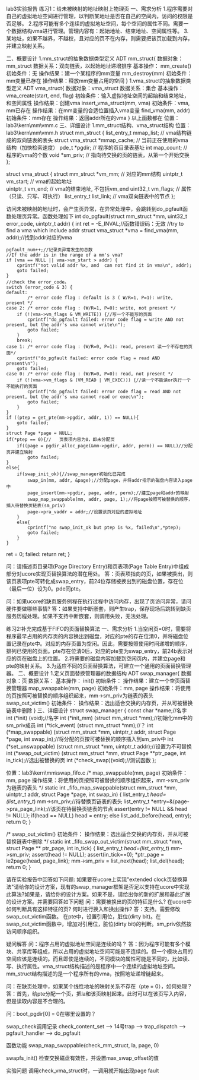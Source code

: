 lab3实验报告
练习1：给未被映射的地址映射上物理页
一、需求分析
1.程序需要对自己的虚拟地址空间进行管理，以判断某地址是否在自己的空间内，访问的权限是否足够。
2.程序可能有多个连续的虚拟地址空间，每个空间的属性不同。需要一个数据结构vma进行管理。管理内容有：起始地址、结束地址、空间属性等。
3.某地址，如果不越界，不越权，且对应的页不在内存，则需要把该页加载到内存，并建立映射关系。

二、概要设计
1.mm_struct的抽象数据类型定义
ADT mm_struct{
	数据对象：mm_struct
	数据关系：双向链表，以起始地址递增排序
	基本操作：
	mm_create()
		初始条件：无
		操作结果：建一个某程序的mm变量
	mm_destroy(mm)
		初始条件：mm变量已存在
		操作结果：释放mm变量占用的空间
}
1.vma_struct的抽象数据类型定义
ADT vma_struct{
	数据对象：vma_struct
	数据关系：集合
	基本操作：
	vma_create(start, end, flag)
		初始条件：输入虚拟地址空间的起始和结束地址，和空间属性
		操作结果：创建vma
	insert_vma_struct(mm, vma)
		初始条件：vma, mm已存在
		操作结果：在mm变量的合适位置插入vma变量
	find_vma(mm, addr)
		初始条件：mm存在
		操作结果：返回addr所在的vma
}
以上函数都在
位置：lab3\kern\mm\vmm.c
三、详细设计
1.mm_struct结构、vma_struct结构
位置：lab3\kern\mm\vmm.h
struct mm_struct {
    list_entry_t mmap_list;        // vma结构链成的双向链表的表头
    struct vma_struct *mmap_cache; // 当前正在使用的vma结构（加快检索速度）
    pde_t *pgdir;                  // 程序的页目录表基址
    int map_count;                 // 程序的vma的个数
    void *sm_priv;                 // 指向待交换的页的链表，从第一个开始交换
};

struct vma_struct {
    struct mm_struct *vm_mm; // 对应的mm结构 
    uintptr_t vm_start;      // vma的起始地址     
    uintptr_t vm_end;        // vma的结束地址, 不包括vm_end
    uint32_t vm_flags;       // 属性（只读、只写、可执行）
    list_entry_t list_link;  // vma双向链表中的节点
};

访问未被映射的地址时，会产生页异常，在异常处理中，会跳转到do_pgfault函数处理页异常。函数处理如下
int
do_pgfault(struct mm_struct *mm, uint32_t error_code, uintptr_t addr) {
    int ret = -E_INVAL;//函数错误码：无效
    //try to find a vma which include addr
    struct vma_struct *vma = find_vma(mm, addr);//找到addr对应的vma

    pgfault_num++;//记录页异常发生的总数
    //If the addr is in the range of a mm's vma?
    if (vma == NULL || vma->vm_start > addr) {
        cprintf("not valid addr %x, and  can not find it in vma\n", addr);
        goto failed;
    }
    //check the error_code。
    switch (error_code & 3) {
    default:
            /* error code flag : default is 3 ( W/R=1, P=1): write, present */
    case 2: /* error code flag : (W/R=1, P=0): write, not present */
        if (!(vma->vm_flags & VM_WRITE)) {//写一个不能写的页面
            cprintf("do_pgfault failed: error code flag = write AND not present, but the addr's vma cannot write\n");
            goto failed;
        }
        break;
    case 1: /* error code flag : (W/R=0, P=1): read, present 读一个不存在的页面*/
        cprintf("do_pgfault failed: error code flag = read AND present\n");
        goto failed;
    case 0: /* error code flag : (W/R=0, P=0): read, not present */
        if (!(vma->vm_flags & (VM_READ | VM_EXEC))) {//读一个不能读or执行一个不能执行的页面
            cprintf("do_pgfault failed: error code flag = read AND not present, but the addr's vma cannot read or exec\n");
            goto failed;
        }
    }
    if ((ptep = get_pte(mm->pgdir, addr, 1)) == NULL){
        goto failed;
    }
    struct Page *page = NULL;
    if(*ptep == 0){//   页表项内容为0，即未分配页
        if((page = pgdir_alloc_page(&mm->pgdir, addr, perm)) == NULL)//分配页并建立映射
            goto failed;
    }
    else{
        if(swap_init_ok){//swap_manager初始化已完成
            swap_in(mm, addr, &page);//分配page，并将addr指示的磁盘内容读入page中
            page_insert(mm->pgdir, page, addr, perm);//建立page和addr的映射
            swap_map_swappable(mm, addr, page, 1);//将page按照可被替换的顺序，插入待替换页链表(sm_priv)
            page->pra_vaddr = addr;//设置该页对应的虚拟地址
        }
        else{
            cprintf("no swap_init_ok but ptep is %x, failed\n",*ptep);
            goto failed;
        }
    }
    
   ret = 0;
failed:
    return ret;
}

问：请描述页目录项(Page Directory Entry)和页表项(Page Table Entry)中组成部分对ucore实现页替换算法的潜在用处。
答：页表项指向的页，如果被换出，则该页表项pte可转化成swap_entry，前24位存储被换出到的磁盘位置，存在位（最后一位）设为0。pde同pte。

问：如果ucore的缺页服务例程在执行过程中访问内存，出现了页访问异常，请问硬件要做哪些事情?
答：如果支持中断嵌套，则产生trap，保存现场后跳转到缺页服务历程处理。如果不支持中断嵌套，则调用失败，无法处理。


练习2:补充完成基于FIFO的页面替换算法
一、需求分析
1.当空闲页=0时，需要将程序最早占用的内存页的内容换出到磁盘，对应的pte的存在位清0，并将磁盘位置记录在pte中。对应的内存页置为空闲。因此，需要按照使用时间递增的顺序，排列已使用的页面。pte存在位清0后，对应的pte变为swap_entry，前24b表示对应的页在磁盘上的位置。
2.将需要的磁盘内容加载到空闲页内，并建立page和pte的映射关系。
3.为适应不同的页面替换算法，可建立一个通用的页面替换管理器。
二、概要设计
1.定义页面替换管理器的数据结构
ADT swap_manager{
	数据对象：页
	数据关系：
	基本操作：
	init()
		初始条件：
		操作结果：建立一个空页面替换管理器
	map_swappable(mm, page)
		初始条件：mm, page
		操作结果：将使用的页按照可被替换的顺序组织起来，mm->sm_priv为链表的表头
	swap_out_victim()
		初始条件：
		操作结果：选出适合交换的内存页，并从可被替换链表中删除
}
三、详细设计
struct swap_manager
{
	 const char *name;//名字
     int (*init)            (void);//名字
     int (*init_mm)         (struct mm_struct *mm);//初始化mm中的sm_priv成员
     int (*tick_event)      (struct mm_struct *mm);//？
     int (*map_swappable)   (struct mm_struct *mm, uintptr_t addr, struct Page *page, int swap_in);//将分配的页按可被替换的顺序插入到sm_priv中
     int (*set_unswappable) (struct mm_struct *mm, uintptr_t addr);//设置为不可替换
     int (*swap_out_victim) (struct mm_struct *mm, struct Page **ptr_page, int in_tick);//选出被替换的页
     int (*check_swap)(void);//测试函数
};

位置：lab3\kern\mm\swap_fifo.c
/*
map_swappable(mm, page)
	初始条件：mm, page
	操作结果：将使用的页按照可被替换的顺序组织起来，mm->sm_priv为链表的表头
*/
static int
_fifo_map_swappable(struct mm_struct *mm, uintptr_t addr, struct Page *page, int swap_in)
{
    list_entry_t *head=(list_entry_t*) mm->sm_priv;//待替换页链表的表头
    list_entry_t *entry=&(page->pra_page_link);//该页在待替换页链表的节点
    assert(entry != NULL && head != NULL);
    if(head == NULL)
        head = entry;
    else
        list_add_before(head, entry);
    return 0;
}

/*
swap_out_victim()
	初始条件：
	操作结果：选出适合交换的内存页，并从可被替换链表中删除
*/
static int
_fifo_swap_out_victim(struct mm_struct *mm, struct Page ** ptr_page, int in_tick)
{
     list_entry_t *head=(list_entry_t*) mm->sm_priv;
     assert(head != NULL);
     assert(in_tick==0);
     *ptr_page = le2page(head, page_link);
     mm->sm_priv = list_next(head);
     list_del(head);
     return 0;
}

请在实验报告中回答如下问题:
如果要在ucore上实现"extended clock页替换算法"请给你的设计方案，现有的swap_manager框架是否足以支持在ucore中实现此算法?如果是，请给你的设计方案。如果不是，请给出你的新的扩展和基此扩展的设计方案。并需要回答如下问题
问：需要被换出的页的特征是什么? 在ucore中如何判断具有这样特征的页? 何时进行换入和换出操作?
答：支持。需要修改swap_out_victim函数。
在pte中，设置引用位，脏位(dirty bit)。在swap_out_victim函数中，增加对引用位，脏位(dirty bit)的判断。sm_priv依然按访问顺序组织。



疑问解答
问：程序占用的虚拟地址空间是连续的吗？
答：因为程序可能有多个模块、共享库等组成，所以占用的虚拟地址空间可能是不连续的。但一个模块占用的空间应该是连续的。而且即使是连续的，不同模块的属性可能是不同的，比如读、写、执行属性。vma_struct结构描述的是程序中一个连续的虚拟地址空间。mm_struct结构描述的是一个程序所有的vma，按照地址递增链起来。

问：在缺页处理中，如果某个线性地址的映射关系不存在（pte = 0），如何处理？
答：首先，给pte分配一个页，把la和该页映射起来。此时可以在该页写入内容，但是读取内容是不合理的。

问：boot_pgdir[0] = 0在哪里设置的？


swap_check调用记录
check_content_set --> 14号trap --> trap_dispatch --> pgfault_handler --> do_pgfault

函数功能
swap_map_swappable(check_mm_struct, la, page, 0)

swapfs_init()
	检查交换磁盘有效性，并设置max_swap_offset的值

实验问题
调用check_vma_struct时，一调用就开始出现page fault